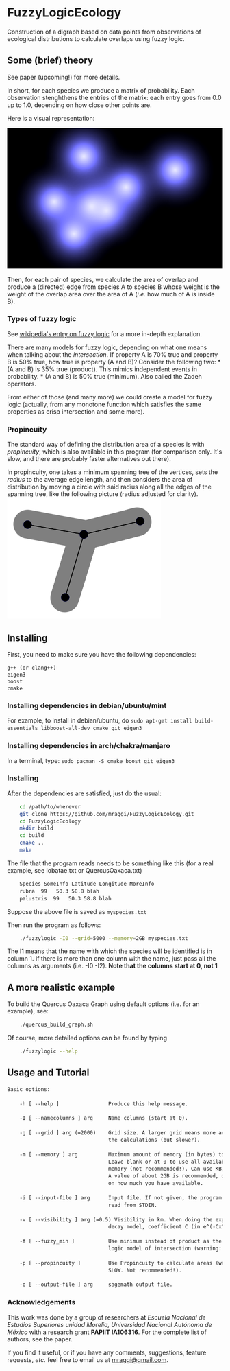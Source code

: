 # FuzzyLogicEcology
Construction of a digraph based on data points from observations of ecological distributions to calculate overlaps using fuzzy logic.

## Some (brief) theory
 
 See paper (upcoming!) for more details. 
 
 In short, for each species we produce a matrix of probability. Each observation stenghthens the entries of the matrix: each entry goes from 0.0 up to 1.0, depending on how close other points are.
 
 Here is a visual representation:
 
 ![Fuzzy Logic](https://github.com/mraggi/FuzzyLogicEcology/blob/master/Paper/fuzzyinverted.png "Fuzzy Logic Blobs")
 
 Then, for each pair of species, we calculate the area of overlap and produce a (directed) edge from species A to species B whose weight is the weight of the overlap area over the area of A (*i.e.* how much of A is inside B).

### Types of fuzzy logic

See [wikipedia's entry on fuzzy logic](https://en.wikipedia.org/wiki/Fuzzy_logic) for a more in-depth explanation.

There are many models for fuzzy logic, depending on what one means when talking about the *intersection*. If property A is 70% true and property B is 50% true, how true is property (A and B)? Consider the following two:
	* (A and B) is 35% true (product). This mimics independent events in probability.
	* (A and B) is 50% true (minimum). Also called the Zadeh operators.

From either of those (and many more) we could create a model for fuzzy logic (actually, from any monotone function which satisfies the same properties as crisp intersection and some more).
 
### Propincuity
 The standard way of defining the distribution area of a species is with *propincuity*, which is also available in this program (for comparison only. It's slow, and there are probably faster alternatives out there). 
 
 In propincuity, one takes a minimum spanning tree of the vertices, sets the *radius* to the average edge length, and then considers the area of distribution by moving a circle with said radius along all the edges of the spanning tree, like the following picture (radius adjusted for clarity).
 ![Propincuity](https://github.com/mraggi/FuzzyLogicEcology/blob/master/Paper/prop.png "Propincuity")

## Installing

First, you need to make sure you have the following dependencies:
```
g++ (or clang++)
eigen3
boost
cmake
```

### Installing dependencies in debian/ubuntu/mint
For example, to install in debian/ubuntu, do `sudo apt-get install build-essentials libboost-all-dev cmake git eigen3`

### Installing dependencies in arch/chakra/manjaro
In a terminal, type:
`sudo pacman -S cmake boost git eigen3`

### Installing
After the dependencies are satisfied, just do the usual:
```bash
	cd /path/to/wherever
	git clone https://github.com/mraggi/FuzzyLogicEcology.git
	cd FuzzyLogicEcology
	mkdir build
	cd build
	cmake ..
	make
```

The file that the program reads needs to be something like this (for a real example, see lobatae.txt or QuercusOaxaca.txt)
```txt
	Species SomeInfo Latitude Longitude MoreInfo
	rubra  99	50.3 58.8 blah
	palustris  99	50.3 58.8 blah
```
Suppose the above file is saved as `myspecies.txt`


Then run the program as follows:
```bash
	./fuzzylogic -I0 --grid=5000 --memory=2GB myspecies.txt
```
The I1 means that the name with which the species will be identified is in column 1. If there is more than one column with the name, just pass all the columns as arguments (i.e. -I0 -I2). **Note that the columns start at 0, not 1**


## A more realistic example

To build the Quercus Oaxaca Graph using default options (i.e. for an example), see:
```bash
	./quercus_build_graph.sh
```

Of course, more detailed options can be found by typing
```bash
	./fuzzylogic --help
```

## Usage and Tutorial

```tex
Basic options:

	-h [ --help ]                Produce this help message.

	-I [ --namecolumns ] arg     Name columns (start at 0).

	-g [ --grid ] arg (=2000)    Grid size. A larger grid means more accurate 
                                 the calculations (but slower).

	-m [ --memory ] arg          Maximum amount of memory (in bytes) to use. 
                                 Leave blank or at 0 to use all available 
                                 memory (not recommended!). Can use KB, MB, GB.
                                 A value of about 2GB is recommended, depending 
                                 on how much you have available.

	-i [ --input-file ] arg      Input file. If not given, the program will 
                                 read from STDIN.

	-v [ --visibility ] arg (=0.5) Visibility in km. When doing the exponential 
                                 decay model, coefficient C (in e^(-Cx^2))

	-f [ --fuzzy_min ]           Use minimum instead of product as the fuzzy 
                                 logic model of intersection (warning: SLOW).

	-p [ --propincuity ]         Use Propincuity to calculate areas (warning: 
                                 SLOW. Not recommended!).

	-o [ --output-file ] arg     sagemath output file.
 ```

### Acknowledgements

This work was done by a group of researchers at *Escuela Nacional de Estudios Superiores unidad Morelia, Universidad Nacional Autónoma de México* with a research grant **PAPIIT IA106316**. For the complete list of authors, see the paper.

If you find it useful, or if you have any comments, suggestions, feature requests, *etc.* feel free to email us at [mraggi@gmail.com](mailto:mraggi@gmail.com).

